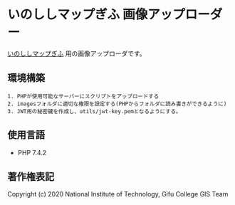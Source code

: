 # いのししマップぎふ 画像アップローダー
[いのししマップぎふ](https://github.com/nit-gifu-gis/boar-map) 用の画像アップローダです。
## 環境構築
```
1. PHPが使用可能なサーバーにスクリプトをアップロードする
2. imagesフォルダに適切な権限を設定する(PHPからフォルダに読み書きができるように)
3. JWT用の秘密鍵を作成し、utils/jwt-key.pemとなるようにする。
```
## 使用言語
- PHP 7.4.2
## 著作権表記
Copyright (c) 2020 National Institute of Technology, Gifu College GIS Team